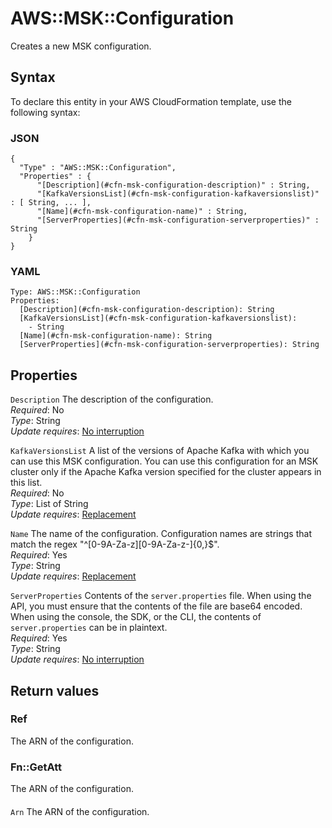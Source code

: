 # AWS::MSK::Configuration<a name="aws-resource-msk-configuration"></a>

Creates a new MSK configuration\.

## Syntax<a name="aws-resource-msk-configuration-syntax"></a>

To declare this entity in your AWS CloudFormation template, use the following syntax:

### JSON<a name="aws-resource-msk-configuration-syntax.json"></a>

```
{
  "Type" : "AWS::MSK::Configuration",
  "Properties" : {
      "[Description](#cfn-msk-configuration-description)" : String,
      "[KafkaVersionsList](#cfn-msk-configuration-kafkaversionslist)" : [ String, ... ],
      "[Name](#cfn-msk-configuration-name)" : String,
      "[ServerProperties](#cfn-msk-configuration-serverproperties)" : String
    }
}
```

### YAML<a name="aws-resource-msk-configuration-syntax.yaml"></a>

```
Type: AWS::MSK::Configuration
Properties: 
  [Description](#cfn-msk-configuration-description): String
  [KafkaVersionsList](#cfn-msk-configuration-kafkaversionslist): 
    - String
  [Name](#cfn-msk-configuration-name): String
  [ServerProperties](#cfn-msk-configuration-serverproperties): String
```

## Properties<a name="aws-resource-msk-configuration-properties"></a>

`Description`  <a name="cfn-msk-configuration-description"></a>
The description of the configuration\.  
*Required*: No  
*Type*: String  
*Update requires*: [No interruption](https://docs.aws.amazon.com/AWSCloudFormation/latest/UserGuide/using-cfn-updating-stacks-update-behaviors.html#update-no-interrupt)

`KafkaVersionsList`  <a name="cfn-msk-configuration-kafkaversionslist"></a>
A list of the versions of Apache Kafka with which you can use this MSK configuration\. You can use this configuration for an MSK cluster only if the Apache Kafka version specified for the cluster appears in this list\.  
*Required*: No  
*Type*: List of String  
*Update requires*: [Replacement](https://docs.aws.amazon.com/AWSCloudFormation/latest/UserGuide/using-cfn-updating-stacks-update-behaviors.html#update-replacement)

`Name`  <a name="cfn-msk-configuration-name"></a>
The name of the configuration\. Configuration names are strings that match the regex "^\[0\-9A\-Za\-z\]\[0\-9A\-Za\-z\-\]\{0,\}$"\.  
*Required*: Yes  
*Type*: String  
*Update requires*: [Replacement](https://docs.aws.amazon.com/AWSCloudFormation/latest/UserGuide/using-cfn-updating-stacks-update-behaviors.html#update-replacement)

`ServerProperties`  <a name="cfn-msk-configuration-serverproperties"></a>
Contents of the `server.properties` file\. When using the API, you must ensure that the contents of the file are base64 encoded\. When using the console, the SDK, or the CLI, the contents of `server.properties` can be in plaintext\.  
*Required*: Yes  
*Type*: String  
*Update requires*: [No interruption](https://docs.aws.amazon.com/AWSCloudFormation/latest/UserGuide/using-cfn-updating-stacks-update-behaviors.html#update-no-interrupt)

## Return values<a name="aws-resource-msk-configuration-return-values"></a>

### Ref<a name="aws-resource-msk-configuration-return-values-ref"></a>

The ARN of the configuration\.

### Fn::GetAtt<a name="aws-resource-msk-configuration-return-values-fn--getatt"></a>

The ARN of the configuration\.

#### <a name="aws-resource-msk-configuration-return-values-fn--getatt-fn--getatt"></a>

`Arn`  <a name="Arn-fn::getatt"></a>
The ARN of the configuration\.